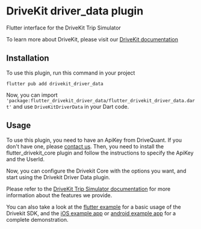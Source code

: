 # DriveKit driver_data plugin

Flutter interface for the DriveKit Trip Simulator

To learn more about DriveKit, please visit our [DriveKit documentation](https://docs.drivequant.com/)

## Installation

To use this plugin, run this command in your project

```
flutter pub add drivekit_driver_data
```

Now, you can import `'package:flutter_drivekit_driver_data/flutter_drivekit_driver_data.dart'` and use `DriveKitDriverData` in your Dart code.

## Usage

To use this plugin, you need to have an ApiKey from DriveQuant. If you don't have one, please [contact us](https://info.drivequant.com/contact/).
Then, you need to install the flutter_drivekit_core plugin and follow the instructions to specify the ApiKey and the UserId.

Now, you can configure the Drivekit Core with the options you want, and start using the Drivekit Driver Data plugin. 



Please refer to the [DriveKit Trip Simulator documentation](https://docs.drivequant.com/trip-analysis/trip-simulator) for more information about the features we provide.

You can also take a look at the [flutter example](https://github.com/DriveQuantPublic/flutter-drivekit/tree/main/packages/drivekit_core/flutter_drivekit_core/example) for a basic usage of the Drivekit SDK, and the [iOS example app](https://github.com/DriveQuantPublic/drivekit-quickstart-ios) or [android example app](https://github.com/DriveQuantPublic/drivekit-quickstart-android) for a complete demonstration.
